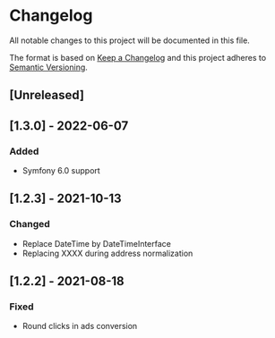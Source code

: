 # Changelog
All notable changes to this project will be documented in this file.

The format is based on [Keep a Changelog](https://keepachangelog.com/en/1.0.0/)
and this project adheres to [Semantic Versioning](https://semver.org/spec/v2.0.0.html).

## [Unreleased]

## [1.3.0] - 2022-06-07
### Added
- Symfony 6.0 support

## [1.2.3] - 2021-10-13
### Changed
- Replace DateTime by DateTimeInterface
- Replacing XXXX during address normalization

## [1.2.2] - 2021-08-18
### Fixed
- Round clicks in ads conversion

